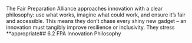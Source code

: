 The Fair Preparation Alliance approaches innovation with a clear philosophy: use what works, imagine what could work, and ensure it’s fair and accessible. This means they don’t chase every shiny new gadget – an innovation must tangibly improve resilience or inclusivity. They stress **appropriate## 6.2 FPA Innovation Philosophy